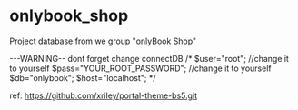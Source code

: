 # onlybook_shop
Project database from we group "onlyBook Shop"

---WARNING--
dont forget change connectDB
    /*
    $user="root"; //change it to yourself
    $pass="YOUR_ROOT_PASSWORD"; //change it to yourself
    $db="onlybook";
    $host="localhost";
    */

ref: https://github.com/xriley/portal-theme-bs5.git
